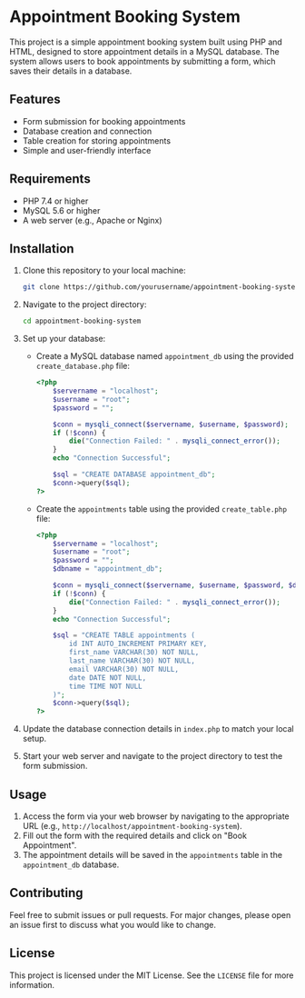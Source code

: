 # Appointment Booking System

This project is a simple appointment booking system built using PHP and HTML, designed to store appointment details in a MySQL database. The system allows users to book appointments by submitting a form, which saves their details in a database.

## Features

- Form submission for booking appointments
- Database creation and connection
- Table creation for storing appointments
- Simple and user-friendly interface

## Requirements

- PHP 7.4 or higher
- MySQL 5.6 or higher
- A web server (e.g., Apache or Nginx)

## Installation

1. Clone this repository to your local machine:
    ```bash
    git clone https://github.com/yourusername/appointment-booking-system.git
    ```

2. Navigate to the project directory:
    ```bash
    cd appointment-booking-system
    ```

3. Set up your database:
    - Create a MySQL database named `appointment_db` using the provided `create_database.php` file:
      ```php
      <?php
          $servername = "localhost";
          $username = "root";
          $password = "";

          $conn = mysqli_connect($servername, $username, $password);
          if (!$conn) {
              die("Connection Failed: " . mysqli_connect_error());
          }
          echo "Connection Successful";

          $sql = "CREATE DATABASE appointment_db";
          $conn->query($sql);
      ?>
      ```

    - Create the `appointments` table using the provided `create_table.php` file:
      ```php
      <?php
          $servername = "localhost";
          $username = "root";
          $password = "";
          $dbname = "appointment_db";

          $conn = mysqli_connect($servername, $username, $password, $dbname);
          if (!$conn) {
              die("Connection Failed: " . mysqli_connect_error());
          }
          echo "Connection Successful";

          $sql = "CREATE TABLE appointments (
              id INT AUTO_INCREMENT PRIMARY KEY,
              first_name VARCHAR(30) NOT NULL,
              last_name VARCHAR(30) NOT NULL,
              email VARCHAR(30) NOT NULL,
              date DATE NOT NULL,
              time TIME NOT NULL
          )";
          $conn->query($sql);
      ?>
      ```

4. Update the database connection details in `index.php` to match your local setup.

5. Start your web server and navigate to the project directory to test the form submission.

## Usage

1. Access the form via your web browser by navigating to the appropriate URL (e.g., `http://localhost/appointment-booking-system`).
2. Fill out the form with the required details and click on "Book Appointment".
3. The appointment details will be saved in the `appointments` table in the `appointment_db` database.

## Contributing

Feel free to submit issues or pull requests. For major changes, please open an issue first to discuss what you would like to change.

## License

This project is licensed under the MIT License. See the `LICENSE` file for more information.

